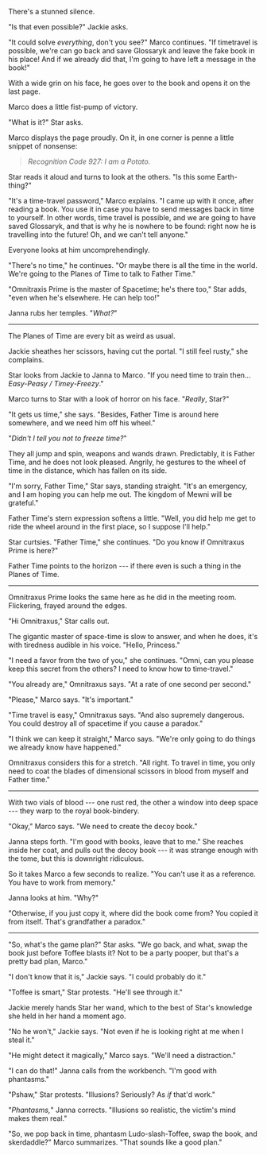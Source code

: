 There's a stunned silence.

"Is that even possible?" Jackie asks.

"It could solve _everything_, don't you see?" Marco continues. "If timetravel is possible,
we're can go back and save Glossaryk and leave the fake book in his place! And if we already
did that, I'm going to have left a message in the book!"

With a wide grin on his face, he goes over to the book and opens it on the last page.

Marco does a little fist-pump of victory. 

"What is it?" Star asks.

Marco displays the page proudly. On it, in one corner is penne a little snippet of nonsense:

> _Recognition Code 927: I am a Potato._

Star reads it aloud and turns to look at the others. "Is this some Earth-thing?"

"It's a time-travel password," Marco explains. "I came up with it once, after reading
a book. You use it in case you have to send messages back in time to yourself. In other
words, time travel is possible, and we are going to have saved Glossaryk, and that is
why he is nowhere to be found: right now he is travelling into the future! Oh,
and we can't tell anyone."

Everyone looks at him uncomprehendingly.

"There's no time," he continues. "Or maybe there is all the time in the world. We're going to
the Planes of Time to talk to Father Time."

"Omnitraxis Prime is the master of Spacetime; he's there too," Star adds, "even when he's elsewhere. He can
help too!"

Janna rubs her temples. "_What?_"

----

The Planes of Time are every bit as weird as usual.

Jackie sheathes her scissors, having cut the portal. "I still feel rusty," she complains.

Star looks from Jackie to Janna to Marco. "If you need time to train then... _Easy-Peasy / Timey-Freezy_."

Marco turns to Star with a look of horror on his face. "_Really_, Star?"

"It gets us time," she says. "Besides, Father Time is around here somewhere, and we need him
off his wheel."

"_Didn't I tell you not to freeze time?_"

They all jump and spin, weapons and wands drawn. Predictably, it is Father Time,
and he does not look pleased. Angrily, he gestures to the wheel of time in the distance,
which has fallen on its side.

"I'm sorry, Father Time," Star says, standing straight. "It's an emergency, and I am hoping
you can help me out. The kingdom of Mewni will be grateful."

Father Time's stern expression softens a little. "Well, you did help me get to ride the
wheel around in the first place, so I suppose I'll help."

Star curtsies. "Father Time," she continues. "Do you know if Omnitraxus Prime is here?"

Father Time points to the horizon --- if there even is such a thing in the Planes of Time.

----

Omnitraxus Prime looks the same here as he did in the meeting room. Flickering,
frayed around the edges.

"Hi Omnitraxus," Star calls out.

The gigantic master of space-time is slow to answer, and when he does, it's with
tiredness audible in his voice. "Hello, Princess."

"I need a favor from the two of you," she continues. "Omni, can you please keep this
secret from the others? I need to know how to time-travel."

"You already are," Omnitraxus says. "At a rate of one second per second."

"Please," Marco says. "It's important."

"Time travel is easy," Omnitraxus says. "And also supremely dangerous. You could destroy
all of spacetime if you cause a paradox."

"I think we can keep it straight," Marco says. "We're only going to do things we already
know have happened."

Omnitraxus considers this for a stretch.
"All right. To travel in time, you only need to coat the blades of dimensional scissors in blood
from myself and Father time."

----

With two vials of blood --- one rust red, the other a window into deep space --- they warp
to the royal book-bindery.

"Okay," Marco says. "We need to create the decoy book."

Janna steps forth. "I'm good with books, leave that to me." She reaches inside her
coat, and pulls out the decoy book --- it was strange enough with the tome, but this
is downright ridiculous.

So it takes Marco a few seconds to realize. "You can't use it as a reference. You 
have to work from memory."

Janna looks at him. "Why?"

"Otherwise, if you just copy it, where did the book come from? You copied it from
itself. That's grandfather a paradox."

----

"So, what's the game plan?" Star asks. "We go back, and what, swap the book just before
Toffee blasts it? Not to be a party pooper, but that's a pretty bad plan, Marco."

"I don't know that it is," Jackie says. "I could probably do it."

"Toffee is smart," Star protests. "He'll see through it."

Jackie merely hands Star her wand, which to the best of Star's knowledge
she held in her hand a moment ago.

"No he won't," Jackie says. "Not even if he is looking right at me when I steal it."

"He might detect it magically," Marco says. "We'll need a distraction."

"I can do that!" Janna calls from the workbench. "I'm good with phantasms."

"Pshaw," Star protests. "Illusions? Seriously? As _if_ that'd work."

"_Phantasms,_" Janna corrects. "Illusions so realistic, the victim's mind makes them
real."

"So, we pop back in time, phantasm Ludo-slash-Toffee, swap the book, and skerdaddle?"
Marco summarizes. "That sounds like a good plan."
